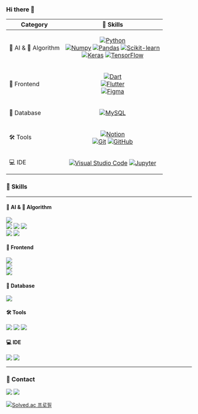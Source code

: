 ### Hi there 👋

| Category          | 💪 Skills                                           |
|---------------|-------------------------------------------------|
| 🤖 AI & 🔢 Algorithm | <p align="center">[![Python](https://img.shields.io/badge/python-3776AB.svg?style=for-the-badge&logo=python&logoColor=FFFFFF)]() <br>[![Numpy](https://img.shields.io/badge/numpy-013243.svg?style=for-the-badge&logo=numpy&logoColor=FFFFFF)]() [![Pandas](https://img.shields.io/badge/pandas-150458.svg?style=for-the-badge&logo=pandas&logoColor=FFFFFF)]()  [![Scikit-learn](https://img.shields.io/badge/scikitlearn-F7931E.svg?style=for-the-badge&logo=scikitlearn&logoColor=FFFFFF)]() <br> [![Keras](https://img.shields.io/badge/keras-D00000.svg?style=for-the-badge&logo=keras&logoColor=FFFFFF)]()  [![TensorFlow](https://img.shields.io/badge/tensorflow-FF6F00.svg?style=for-the-badge&logo=tensorflow&logoColor=FFFFFF)]()</p> |
| 📱 Frontend   | <p align="center">[![Dart](https://img.shields.io/badge/dart-0175C2.svg?style=for-the-badge&logo=dart&logoColor=FFFFFF)]() <br> [![Flutter](https://img.shields.io/badge/flutter-02569B.svg?style=for-the-badge&logo=flutter&logoColor=FFFFFF)]() <br> [![Figma](https://img.shields.io/badge/figma-F24E1E.svg?style=for-the-badge&logo=figma&logoColor=FFFFFF)]()</p> |
| 💾 Database   | <p align="center">[![MySQL](https://img.shields.io/badge/mysql-4479A1.svg?style=for-the-badge&logo=mysql&logoColor=FFFFFF)]()</p> |
| 🛠️ Tools      | <p align="center">[![Notion](https://img.shields.io/badge/notion-000000.svg?style=for-the-badge&logo=notion&logoColor=FFFFFF)]() <br> [![Git](https://img.shields.io/badge/git-F05032.svg?style=for-the-badge&logo=git&logoColor=FFFFFF)]() [![GitHub](https://img.shields.io/badge/github-181717.svg?style=for-the-badge&logo=github&logoColor=FFFFFF)]()</p> |
| 💻 IDE        | <p align="center">[![Visual Studio Code](https://img.shields.io/badge/vscode-007ACC.svg?style=for-the-badge&logo=visualstudiocode&logoColor=FFFFFF)]() [![Jupyter](https://img.shields.io/badge/jupyter-F37626.svg?style=for-the-badge&logo=jupyter&logoColor=FFFFFF)]()</p> |

<!-- 자기소개 -->

### 💪 Skills
---
#### 🤖 AI & 🔢 Algorithm
<p>
  <img src="https://img.shields.io/badge/python-3776AB.svg?style=for-the-badge&logo=python&logoColor=FFFFFF" />
  <br>
  <img src="https://img.shields.io/badge/numpy-013243.svg?style=for-the-badge&logo=numpy&logoColor=FFFFFF" />
  <img src="https://img.shields.io/badge/pandas-150458.svg?style=for-the-badge&logo=pandas&logoColor=FFFFFF" />
  <img src="https://img.shields.io/badge/scikitlearn-F7931E.svg?style=for-the-badge&logo=scikitlearn&logoColor=FFFFFF" />
  <br>
  <img src="https://img.shields.io/badge/keras-D00000.svg?style=for-the-badge&logo=keras&logoColor=FFFFFF" />
  <img src="https://img.shields.io/badge/tensorflow-FF6F00.svg?style=for-the-badge&logo=tensorflow&logoColor=FFFFFF" />
</p>

#### 📱 Frontend
<p>
  <img src="https://img.shields.io/badge/dart-0175C2.svg?style=for-the-badge&logo=dart&logoColor=FFFFFF" />
  <br>
  <img src="https://img.shields.io/badge/flutter-02569B.svg?style=for-the-badge&logo=flutter&logoColor=FFFFFF" />
  <br>
  <img src="https://img.shields.io/badge/figma-F24E1E.svg?style=for-the-badge&logo=figma&logoColor=FFFFFF" />
</p>

#### 💾 Database
<p>
  <img src="https://img.shields.io/badge/mysql-4479A1.svg?style=for-the-badge&logo=mysql&logoColor=FFFFFF" />
</p>

#### 🛠️ Tools
<p>
  <img src="https://img.shields.io/badge/notion-000000.svg?style=for-the-badge&logo=notion&logoColor=FFFFFF" />
  <img src="https://img.shields.io/badge/git-F05032.svg?style=for-the-badge&logo=git&logoColor=FFFFFF" />
  <img src="https://img.shields.io/badge/github-181717.svg?style=for-the-badge&logo=github&logoColor=FFFFFF" />
</p>

#### 💻 IDE
<p>
  <img src="https://img.shields.io/badge/vscode-007ACC.svg?style=for-the-badge&logo=visualstudiocode&logoColor=FFFFFF" />
  <img src="https://img.shields.io/badge/jupyter-F37626.svg?style=for-the-badge&logo=jupyter&logoColor=FFFFFF" />
  
</p>

---

### 📮 Contact
<p>
  <a href="https://velog.io/@kieh/posts" target="_blank"><img src="https://img.shields.io/badge/K1EH's Velog-20C997?style=social&logo=velog&logoColor=20C997"/></a>
  <img src="https://img.shields.io/badge/Gmail : jitae01@gachon.ac.kr-EA4335?style=social&logo=gmail&logoColor=EA4335"/>
</p>

[![Solved.ac 프로필](http://mazassumnida.wtf/api/generate_badge?boj=jitae01)](https://solved.ac/jitae01)

<!--
**K1EH/K1EH** is a ✨ _special_ ✨ repository because its `README.md` (this file) appears on your GitHub profile.

Here are some ideas to get you started:

- 🔭 I’m currently working on ...
- 🌱 I’m currently learning ...
- 👯 I’m looking to collaborate on ...
- 🤔 I’m looking for help with ...
- 💬 Ask me about ...
- 📫 How to reach me: ...
- 😄 Pronouns: ...
- ⚡ Fun fact: ...
-->
